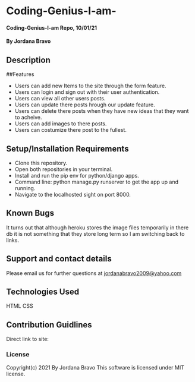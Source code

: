 # Coding-Genius-I-am-
#### Coding-Genius-I-am Repo, 10/01/21
#### By Jordana Bravo
## Description

##Features
* Users can add new Items to the site through the form feature.
* Users can login and sign out with their user authentication.
* Users can view all other users posts.
* Users can update there posts hrough our update feature.
* Users can delete there posts when they have new ideas that they want to acheive.
* Users can add images to there posts.
* Users can costumize there post to the fullest.
## Setup/Installation Requirements
* Clone this repository.
* Open both repositories in your terminal.
* Install and run the pip env for python/django apps.
* Command line: python manage.py runserver to get the app up and running.
* Navigate to the localhosted sight on port 8000.
## Known Bugs
It turns out that although heroku stores the image files temporarily in there db it is not something that they store long term so I am switching back to links.
## Support and contact details
Please email us for further questions at jordanabravo2009@yahoo.com
## Technologies Used
HTML
CSS

## Contribution Guidlines
Direct link to site:

### License
Copyright(c) 2021 By Jordana Bravo
This software is licensed under MIT license.
